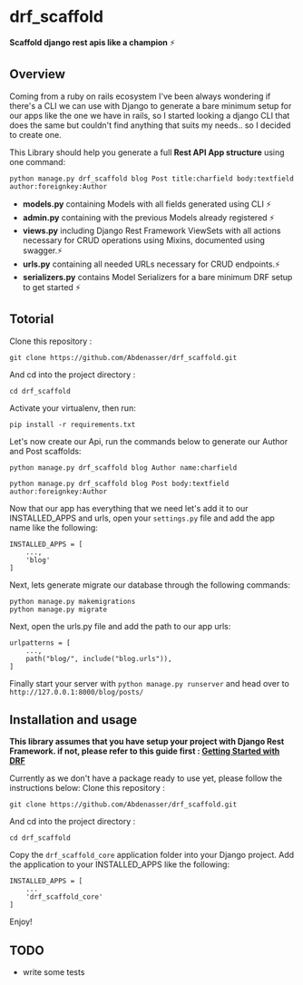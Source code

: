 # drf_scaffold

**Scaffold django rest apis like a champion** ⚡

## Overview

Coming from a ruby on rails ecosystem I've been always wondering if there's a CLI we can use with Django to generate a bare minimum setup for our apps like the one we have in rails, so I started looking a django CLI that does the same but couldn't find anything that suits my needs.. so I decided to create one.

This Library should help you generate a full **Rest API App structure** using one command:

```
python manage.py drf_scaffold blog Post title:charfield body:textfield author:foreignkey:Author
```

- **models.py** containing Models with all fields generated using CLI ⚡
- **admin.py** containing with the previous Models already registered ⚡
- **views.py** including Django Rest Framework ViewSets with all actions necessary for CRUD operations using Mixins, documented using swagger.⚡
- **urls.py** containing all needed URLs necessary for CRUD endpoints.⚡
- **serializers.py** contains Model Serializers for a bare minimum DRF setup to get started ⚡

## Totorial

Clone this repository :

```
git clone https://github.com/Abdenasser/drf_scaffold.git
```

And cd into the project directory :

```
cd drf_scaffold
```

Activate your virtualenv, then run:

```
pip install -r requirements.txt
```

Let's now create our Api, run the commands below to generate our Author and Post scaffolds:

```
python manage.py drf_scaffold blog Author name:charfield
```

```
python manage.py drf_scaffold blog Post body:textfield author:foreignkey:Author
```

Now that our app has everything that we need let's add it to our INSTALLED_APPS and urls, open your `settings.py` file and add the app name like the following:

```
INSTALLED_APPS = [
    ...,
    'blog'
]
```

Next, lets generate migrate our database through the following commands:

```
python manage.py makemigrations
python manage.py migrate
```

Next, open the urls.py file and add the path to our app urls:

```
urlpatterns = [
    ...,
    path("blog/", include("blog.urls")),
]
```

Finally start your server with `python manage.py runserver` and head over to `http://127.0.0.1:8000/blog/posts/`

## Installation and usage

**This library assumes that you have setup your project with Django Rest Framework. if not, please refer to this guide first : [Getting Started with DRF](https://www.django-rest-framework.org/#installation)**

Currently as we don't have a package ready to use yet, please follow the instructions below:
Clone this repository :

```
git clone https://github.com/Abdenasser/drf_scaffold.git
```

And cd into the project directory :

```
cd drf_scaffold
```

Copy the `drf_scaffold_core` application folder into your Django project.
Add the application to your INSTALLED_APPS like the following:

```
INSTALLED_APPS = [
    ...
    'drf_scaffold_core'
]
```

Enjoy!

## TODO

- write some tests
